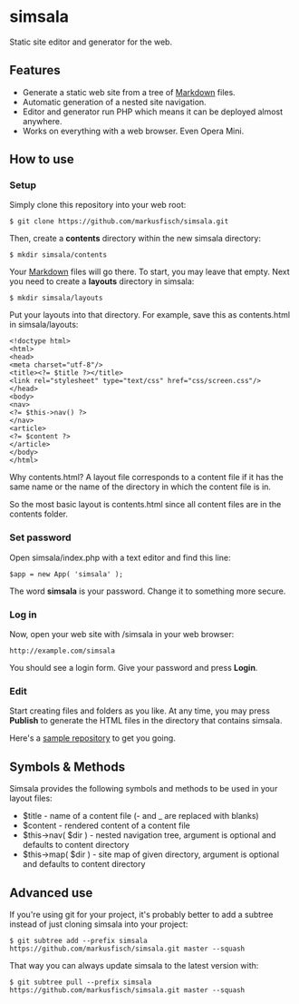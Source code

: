 simsala
=======

Static site editor and generator for the web.

Features
--------

* Generate a static web site from a tree of [Markdown][1] files.
* Automatic generation of a nested site navigation.
* Editor and generator run PHP which means it can be deployed almost anywhere.
* Works on everything with a web browser. Even Opera Mini.

How to use
----------

### Setup

Simply clone this repository into your web root:

	$ git clone https://github.com/markusfisch/simsala.git

Then, create a __contents__ directory within the new simsala directory:

	$ mkdir simsala/contents

Your [Markdown][1] files will go there. To start, you may leave that empty.
Next you need to create a __layouts__ directory in simsala:

	$ mkdir simsala/layouts

Put your layouts into that directory. For example, save this as contents.html
in simsala/layouts:

	<!doctype html>
	<html>
	<head>
	<meta charset="utf-8"/>
	<title><?= $title ?></title>
	<link rel="stylesheet" type="text/css" href="css/screen.css"/>
	</head>
	<body>
	<nav>
	<?= $this->nav() ?>
	</nav>
	<article>
	<?= $content ?>
	</article>
	</body>
	</html>

Why contents.html?
A layout file corresponds to a content file if it has the same name or the
name of the directory in which the content file is in.

So the most basic layout is contents.html since all content files are in
the contents folder.

### Set password

Open simsala/index.php with a text editor and find this line:

	$app = new App( 'simsala' );

The word __simsala__ is your password.
Change it to something more secure.

### Log in

Now, open your web site with /simsala in your web browser:

	http://example.com/simsala

You should see a login form. Give your password and press __Login__.

### Edit

Start creating files and folders as you like.
At any time, you may press __Publish__ to generate the HTML files in
the directory that contains simsala.

Here's a [sample repository][2] to get you going.

Symbols & Methods
-----------------

Simsala provides the following symbols and methods to be used in your
layout files:

* $title - name of a content file (- and _ are replaced with blanks)
* $content - rendered content of a content file
* $this->nav( $dir ) - nested navigation tree, argument is optional and
  defaults to content directory
* $this->map( $dir ) - site map of given directory, argument is optional and
  defaults to content directory

Advanced use
------------

If you're using git for your project, it's probably better to add a subtree instead of just cloning simsala into your project:

	$ git subtree add --prefix simsala https://github.com/markusfisch/simsala.git master --squash

That way you can always update simsala to the latest version with:

	$ git subtree pull --prefix simsala https://github.com/markusfisch/simsala.git master --squash

[1]:https://en.wikipedia.org/wiki/Markdown
[2]:https://github.com/markusfisch/simsala-sample
